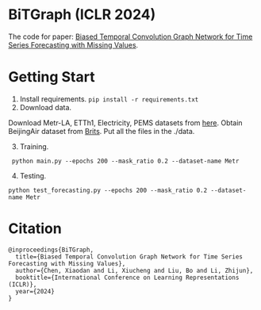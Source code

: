 # BiTGraph (ICLR 2024)
The code for paper: [Biased Temporal Convolution Graph Network for Time Series Forecasting with Missing Values](https://openreview.net/pdf?id=O9nZCwdGcG). 

# Getting Start

1. Install requirements. `pip install -r requirements.txt`
2. Download data.

  Download Metr-LA, ETTh1, Electricity, PEMS datasets from [here](https://drive.google.com/file/d/1uOCHzx-xEAIfrPAiyQIy7pgwPvE6itj3/view?usp=sharing). Obtain BeijingAir dataset from [Brits](https://papers.nips.cc/paper_files/paper/2018/file/734e6bfcd358e25ac1db0a4241b95651-Paper.pdf). Put all the files in the ./data.
  
3. Training.
   
` python main.py --epochs 200 --mask_ratio 0.2 --dataset-name Metr`
 
4. Testing.

`python test_forecasting.py --epochs 200 --mask_ratio 0.2 --dataset-name Metr`


# Citation

```
@inproceedings{BiTGraph, 
  title={Biased Temporal Convolution Graph Network for Time Series Forecasting with Missing Values},
  author={Chen, Xiaodan and Li, Xiucheng and Liu, Bo and Li, Zhijun},
  booktitle={International Conference on Learning Representations (ICLR)},
  year={2024}
}
```



